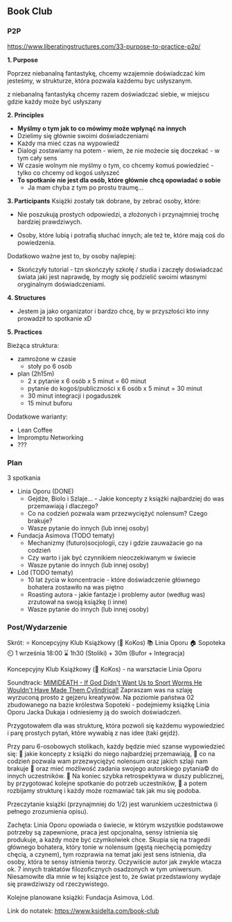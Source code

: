 
## Book Club

### P2P

https://www.liberatingstructures.com/33-purpose-to-practice-p2p/

**1. Purpose**

Poprzez niebanalną fantastykę, 
chcemy wzajemnie doświadczać kim jesteśmy, 
w strukturze, która pozwala każdemu byc usłyszanym.

z niebanalną fantastyką chcemy razem doświadczać siebie, w miejscu gdzie każdy może być usłyszany

**2. Principles**

- **Myślmy o tym jak to co mówimy może wpłynąć na innych**
- Dzielimy się głównie swoimi doświadczeniami
- Każdy ma mieć czas na wypowiedź
- Dialogi zostawiamy na potem - wiem, że nie możecie się doczekać - w tym cały sens
- W czasie wolnym nie myślmy o tym, co chcemy komuś powiedzieć - tylko co chcemy od kogoś usłyszeć
- **To spotkanie nie jest dla osób, które głównie chcą opowiadać o sobie**
    - Ja mam chyba z tym po prostu traumę...

**3. Participants**
Książki zostały tak dobrane, by zebrać osoby, które:
- Nie poszukują prostych odpowiedzi, a złożonych i przynajmniej trochę bardziej prawdziwych.

- Osoby, które lubią i potrafią słuchać innych; ale też te, które mają coś do powiedzenia.

Dodatkowo ważne jest to, by osoby najlepiej:
- Skończyły tutorial - tzn skończyły szkołę / studia i zaczęły doświadczać świata jaki jest naprawdę, by mogły się podzielić swoimi własnymi oryginalnym doświadczeniami.


**4. Structures**
- Jestem ja jako organizator i bardzo chcę, by w przyszłości kto inny prowadził to spotkanie xD

**5. Practices**

Bieżąca struktura:
- zamrożone w czasie
    - stoły po 6 osób
- plan (2h15m)
    - 2 x pytanie x 6 osób x 5 minut = 60 minut
    - pytanie do kogoś/publiczności x 6 osób x 5 minut = 30 minut
    - 30 minut integracji i pogaduszek
    - 15 minut buforu

Dodatkowe warianty:
- Lean Coffee
- Impromptu Networking
- ???

### Plan

3 spotkania

- Linia Oporu (DONE)
    - Gejdże, Biolo i Szlaje... - Jakie koncepty z książki najbardziej do was przemawiają i dlaczego?
    - Co na codzień pozwala wam przezwyciężyć nolensum? Czego brakuje?
    - Wasze pytanie do innych (lub innej osoby)
- Fundacja Asimova (TODO tematy)
    - Mechanizmy (futuro)socjologii, czy i gdzie zauważacie go na codzień
    - Czy warto i jak być czynnikiem nieoczekiwanym w świecie
    - Wasze pytanie do innych (lub innej osoby)
- Lód (TODO tematy)
    - 10 lat życia w koncentracie - które doświadczenie głównego bohatera zostawiło na was piętno
    - Roasting autora - jakie fantazje i problemy autor (według was) zrzutował na swoją książkę (i inne)
    - Wasze pytanie do innych (lub innej osoby)

### Post/Wydarzenie

Skrót:
⭐ Koncepcyjny Klub Książkowy (🥥 KoKos) 
📚 Linia Oporu
🏠 Sopoteka 
⏲️  1 września 18:00
⌛ 1h30 (Stoliki) + 30m (Bufor + Integracja)

Koncepcyjny Klub Książkowy (🥥 KoKos) - na warsztacie Linia Oporu

Soundtrack: [MIMIDEATH - If God Didn't Want Us to Snort Worms He Wouldn't Have Made Them Cylindrical!](https://www.youtube.com/watch?v=46i3LbIbbhI)
Zapraszam was na szlaję wyrzuconą prosto z gejzeru kreatywów.
Na poziomie państwa 02 zbudowanego na bazie królestwa Sopoteki -
podejmiemy książkę Linia Oporu Jacka Dukaja i odniesiemy ją do swoich doświadczeń.

Przygotowałem dla was strukturę, która pozwoli się każdemu wypowiedzieć 
i parę prostych pytań, które wywabią z nas idee (taki gejdż).

Przy paru 6-osobowych stolikach, każdy będzie mieć szanse wypowiedzieć się:
🔺 jakie koncepty z książki do niego najbardziej przemawiają,
🔺 co na codzień pozwala wam przezwyciężyć nolensum oraz jakich szlaji nam brakuje
🔺 oraz mieć możliwość zadania swojego autorskiego pytania© do innych uczestników.
🔻 Na koniec szybka retrospektywa w duszy publicznej, by przygotować kolejne spotkanie do potrzeb uczestników,
🔻 a potem rozbijamy strukturę i każdy może rozmawiać tak jak mu się podoba.

Przeczytanie książki (przynajmniej do 1/2) jest warunkiem uczestnictwa (i pełnego zrozumienia opisu).

Zachęta:
Linia Oporu opowiada o świecie, w którym wszystkie podstawowe potrzeby są zapewnione,
praca jest opcjonalna, sensy istnienia się produkuje, a każdy może być czymkolwiek chce.
Skupia się na tragedii głównego bohatera, który tonie w nolensum (gęstą niechęcią pomiędzy chęcią, a czynem),
tym rozprawia na temat jaki jest sens istnienia, dla osoby, która te sensy istnienia tworzy.
Oczywiście autor jak zwykle wtacza ok. 7 innych traktatów filozoficznych osadzonych w tym uniwersum.
Niesamowite dla mnie w tej książce jest to, że świat przedstawiony wydaje się prawdziwszy od rzeczywistego.

Kolejne planowane książki: Fundacja Asimova, Lód.

Link do notatek: https://www.ksidelta.com/book-club
